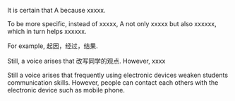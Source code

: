 It is certain that A because xxxxx.

To be more specific, instead of xxxxx, A not only xxxxx but also xxxxxx, which in turn helps xxxxxx.

For example, 起因，经过，结果. 

Still, a voice arises that 改写同学的观点. However, xxxx

Still a voice arises that frequently using  electronic devices weaken students communication skills.  However, people can contact each others with the electronic device such as mobile phone. 